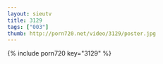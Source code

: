 ```yaml
--- 
layout: sieutv
title: 3129
tags: ["003"]
thumb: http://porn720.net/video/3129/poster.jpg
---
```

{% include porn720 key="3129" %} 
